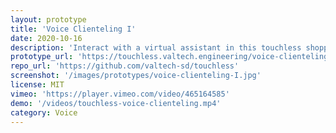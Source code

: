 ```yaml
---
layout: prototype
title: 'Voice Clienteling I'
date: 2020-10-16
description: 'Interact with a virtual assistant in this touchless shopping experience. Use voice recognition to specify preferences and receive personalized shopping suggestions.'
prototype_url: 'https://touchless.valtech.engineering/voice-clienteling/'
repo_url: 'https://github.com/valtech-sd/touchless'
screenshot: '/images/prototypes/voice-clienteling-I.jpg'
license: MIT
vimeo: 'https://player.vimeo.com/video/465164585'
demo: '/videos/touchless-voice-clienteling.mp4'
category: Voice
---
```

